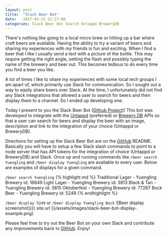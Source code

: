 ```yaml
---
layout: post
title:  "Slack Beer Bot"
date:   2017-03-21 22:27:00
categories: Slack Beer Bot Search Untappd BreweryDB
---
```


There's nothing like going to a local micro brew or hitting up a bar where craft beers are available. Having the ability to try a variant of beers and sharing my experiences with my friends is fun and exciting. When I find a beer that I like I usually send a text with a picture of the bottle. This may require getting the right angle, setting the flash and possibly typing the name of the brewery and beer out. This becomes tedious to do every time you find a beer you like.

A lot of times I like to share my experiences with some local tech groups I am apart of, which primarily use Slack for communication. So I sought out a way to easily share beers over Slack. At the time, I unfortunately did not find any Slack integrations that allowed a user to search for beers and then display them to a channel. So I ended up developing one.

Today I present to you the Slack Beer Bot ([Github Project][github-slack-beer-bot])! This bot was developed to integrate with the [Untappd][untappd] (preferred) or [Brewery DB][brewerydb] APIs so that a user can search for beers and display the beer with an image, description and link to the integration of your choice (Untappd or BreweryDB).

Directions for setting up the Slack Beer Bot are on the [GitHub][github-slack-beer-bot] README. Basically you will have to setup a few Slack slash commands to point to a node server that has API tokens for the integration of choice (Untappd or BreweryDB) and Slack. Once up and running commands like `/beer search Yuengling` and `/beer display Yuengling` are available to every user. Below are examples of displays for a given command.

`/beer search Yuengling`
{% highlight md %}
Traditional Lager - Yuengling Brewery id: 16649
Light Lager - Yuengling Brewery id: 3813
Black & Tan - Yuengling Brewery id: 3815
Oktoberfest - Yuengling Brewery id: 77287
Bock Beer - Yuengling Brewery id: 5249
{% endhighlight %}

`/beer display 5249` or `/beer display Yuengling Bock`
![Beer display screenshot]({{ site.url }}/assets/images/slack-beer-bot-display-example.png)

Please feel free to try out the Beer Bot on your own Slack and contribute any improvements back to [GitHub][github-slack-beer-bot]. Enjoy!

[untappd]: https://untappd.com/
[brewerydb]: http://www.brewerydb.com
[github-slack-beer-bot]: https://github.com/DFieldFL/slack-beer-search-bot


